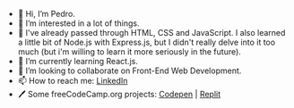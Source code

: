 - 👋 Hi, I’m Pedro.
- 👀 I’m interested in a lot of things.
- 🌿 I've already passed through HTML, CSS and JavaScript. I also learned a little bit of Node.js with Express.js, but I didn't really delve into it too much (but i'm willing to learn it more seriously in the future).
- 🌱 I’m currently learning React.js.
- 💞️ I’m looking to collaborate on Front-End Web Development.
- 📫 How to reach me: <a href="https://www.linkedin.com/in/pedro-monteiro-218930189/" target="_blank" rel="noreferrer noopener">LinkedIn</a>
- 🖊️ Some freeCodeCamp.org projects: <a href="https://codepen.io/montteiropedro" target="_blank" rel="noreferrer noopener">Codepen</a> | <a href="https://replit.com/@montteiropedro" target="_blank" rel="noreferrer noopener">Replit</a>

<!---
montteiropedro/montteiropedro is a ✨ special ✨ repository because its `README.md` (this file) appears on your GitHub profile.
You can click the Preview link to take a look at your changes.
--->

